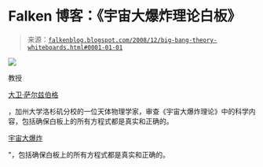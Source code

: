 <!--yml

分类：未分类

日期：2024 年 05 月 12 日 22:38:08

-->

# Falken 博客：《宇宙大爆炸理论白板》

> 来源：[`falkenblog.blogspot.com/2008/12/big-bang-theory-whiteboards.html#0001-01-01`](http://falkenblog.blogspot.com/2008/12/big-bang-theory-whiteboards.html#0001-01-01)

![](https://blogger.googleusercontent.com/img/b/R29vZ2xl/AVvXsEhyutg9oce6T5Ak2JMuyGQlTO3UoMcUEHWHl94QyhG7odQ5-DURRQo9wjXKsfJcv85ynNaNvro-woxW3shHFGKpmtn5DRpyRB4ri-7w3D_H0_fVYyGnMXVYjWCkUelcIN2GsuN-qA/s1600-h/whiteboard.jpg)

教授

[大卫·萨尔兹伯格](http://personnel.physics.ucla.edu/directory/faculty/index.php?f_name=saltzberg)

，加州大学洛杉矶分校的一位天体物理学家，审查《宇宙大爆炸理论》中的科学内容，包括确保白板上的所有方程式都是真实和正确的。

[宇宙大爆炸](http://online.wsj.com/article/SB122904206389400209.html)

"，包括确保白板上的所有方程式都是真实和正确的。
